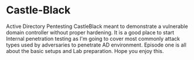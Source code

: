 # Castle-Black
Active Directory Pentesting
CastleBlack meant to demonstrate a vulnerable domain controller without proper hardening. It is a good place to start Internal penetration testing as I'm going to cover most commonly attack types used by adversaries to penetrate AD environment. Episode one is all about the basic setups and Lab preparation.
Hope you enjoy this.

